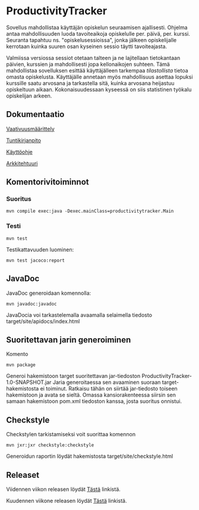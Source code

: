 # ProductivityTracker

Sovellus mahdollistaa käyttäjän opiskelun seuraamisen ajallisesti. Ohjelma antaa mahdollisuuden luoda tavoiteaikoja opiskelulle per. päivä, per. kurssi. Seuranta tapahtuu ns. "opiskelusessioissa", jonka jälkeen opiskelijalle kerrotaan kuinka suuren osan kyseinen sessio täytti tavoiteajasta.

Valmiissa versiossa sessiot otetaan talteen ja ne lajitellaan tietokantaan päivien, kurssien ja mahdollisesti jopa kellonaikojen suhteen. Tämä mahdollistaa sovelluksen esittää käyttäjälleen tarkempaa *tilastollista* tietoa omasta opiskelusta. Käyttäjälle annetaan myös mahdollisuus asettaa lopuksi kurssille saatu arvosana ja tarkastella sitä, kuinka arvosana heijastuu opiskeltuun aikaan. Kokonaisuudessaan kyseessä on siis statistinen työkalu opiskelijan arkeen.


## Dokumentaatio

[Vaativuusmäärittely](https://github.com/TuuPu/ot-harjoitustyo/blob/master/dokumentaatio/vaativuusmaarittely.md)

[Tuntikirjanpito](https://github.com/TuuPu/ot-harjoitustyo/blob/master/dokumentaatio/tuntikirjanpito.md)

[Käyttöohje](https://github.com/TuuPu/ot-harjoitustyo/blob/master/dokumentaatio/kayttoohje.md)

[Arkkitehtuuri](https://github.com/TuuPu/ot-harjoitustyo/blob/master/dokumentaatio/arkkitehtuuri.md)

## Komentorivitoiminnot

### Suoritus

```
mvn compile exec:java -Dexec.mainClass=productivitytracker.Main
```

### Testi

```
mvn test
```

Testikattavuuden luominen:

```
mvn test jacoco:report
```
## JavaDoc

JavaDoc generoidaan komennolla:

```
mvn javadoc:javadoc
```
JavaDocia voi tarkastelemalla avaamalla selaimella tiedosto target/site/apidocs/index.html

## Suoritettavan jarin generoiminen

Komento

```
mvn package
```

Generoi hakemistoon target suoritettavan jar-tiedoston ProductivityTracker-1.0-SNAPSHOT.jar
Jaria generoitaessa sen avaaminen suoraan target-hakemistosta ei toiminut. Ratkaisu tähän on siirtää jar-tiedosto toiseen hakemistoon ja avata se sieltä. Omassa kansiorakenteessa siirsin sen samaan hakemistoon pom.xml tiedoston kanssa, josta suoritus onnistui.

## Checkstyle

Checkstylen tarkistamiseksi voit suorittaa komennon

```
mvn jxr:jxr checkstyle:checkstyle
```

Generoidun raportin löydät hakemistosta target/site/checkstyle.html

## Releaset

Viidennen viikon releasen löydät [Tästä](https://github.com/TuuPu/ot-harjoitustyo/releases/tag/Viikko5) linkistä.

Kuudennen viikone releasen löydät [Tästä](https://github.com/TuuPu/ot-harjoitustyo/releases/tag/viikko6) linkistä.
